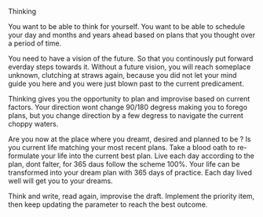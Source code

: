 Thinking

You want to be able to think for yourself.
You want to be able to schedule your day and months and years ahead based 
on plans that you thought over a period of time.

You need to have a vision of the future. So that you continously put forward everday steps towards it.
Without a future vision, you will reach someplace unknown, clutching at straws again,
because you did not let your mind guide you here and you were just blown past to the current predicament.

Thinking gives you the opportunity to plan and improvise based on current factors. Your direction wont change 90/180
degress making you to forego plans, but you change direction by a few degress to navigate the current choppy waters.

Are you now at the place where you dreamt, desired and planned to be ? Is you current life matching your most recent plans.
Take a blood oath to re-formulate your life into the current best plan. 
Live each day according to the plan, dont falter, for 365 daus follow the scheme 100%. Your life can be transformed into
your dream plan with 365 days of practice. Each day lived well will get you to your dreams.

Think and write, read again, improvise the draft. Implement the priority item, then keep updating the parameter to reach the best outcome.

